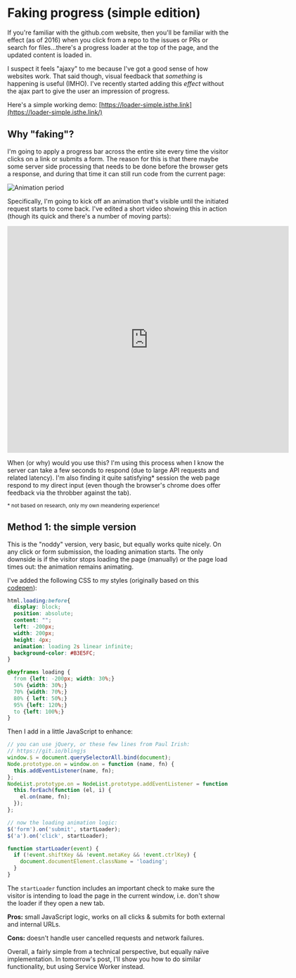 # Faking progress (simple edition)

If you're familiar with the github.com website, then you'll be familiar with the effect (as of 2016) when you click from a repo to the issues or PRs or search for files…there's a progress loader at the top of the page, and the updated content is loaded in.

I suspect it feels "ajaxy" to me because I've got a good sense of how websites work. That said though, visual feedback that _something_ is happening is useful (IMHO). I've recently started adding this _effect_ without the ajax part to give the user an impression of progress.

<!--more-->

Here's a simple working demo: [https://loader-simple.isthe.link](https://loader-simple.isthe.link/)

## Why "faking"?

I'm going to apply a progress bar across the entire site every time the visitor clicks on a link or submits a form. The reason for this is that there maybe some server side processing that needs to be done before the browser gets a response, and during that time it can still run code from the current page:

![Animation period](/images/anim-during-network.png)

Specifically, I'm going to kick off an animation that's visible until the initiated request starts to come back. I've edited a short video showing this in action (though its quick and there's a number of moving parts):

<iframe src="https://player.vimeo.com/video/195803457" width="640" height="515" frameborder="0" webkitallowfullscreen mozallowfullscreen allowfullscreen></iframe>

When (or why) would you use this? I'm using this process when I know the server can take a few seconds to respond (due to large API requests and related latency). I'm also finding it quite satisfying* session the web page respond to my direct input (even though the browser's chrome does offer feedback via the throbber against the tab).

<small>* not based on research, only my own meandering experience!</small>

## Method 1: the simple version

This is the "noddy" version, very basic, but equally works quite nicely. On any click or form submission, the loading animation starts. The only downside is if the visitor stops loading the page (manually) or the page load times out: the animation remains animating.

I've added the following CSS to my styles (originally based on this [codepen](http://codepen.io/brunjo/pen/XJmbNz)):

```css
html.loading:before{
  display: block;
  position: absolute;
  content: "";
  left: -200px;
  width: 200px;
  height: 4px;
  animation: loading 2s linear infinite;
  background-color: #B3E5FC;
}

@keyframes loading {
  from {left: -200px; width: 30%;}
  50% {width: 30%;}
  70% {width: 70%;}
  80% { left: 50%;}
  95% {left: 120%;}
  to {left: 100%;}
}
```

Then I add in a little JavaScript to enhance:

```js
// you can use jQuery, or these few lines from Paul Irish:
// https://git.io/blingjs
window.$ = document.querySelectorAll.bind(document);
Node.prototype.on = window.on = function (name, fn) {
  this.addEventListener(name, fn);
};
NodeList.prototype.on = NodeList.prototype.addEventListener = function (name, fn) {
  this.forEach(function (el, i) {
    el.on(name, fn);
  });
};

// now the loading animation logic:
$('form').on('submit', startLoader);
$('a').on('click', startLoader);

function startLoader(event) {
  if (!event.shiftKey && !event.metaKey && !event.ctrlKey) {
    document.documentElement.className = 'loading';
  }
}
```

The `startLoader` function includes an important check to make sure the visitor is intending to load the page in the current window, i.e. don't show the loader if they open a new tab.

**Pros:** small JavaScript logic, works on all clicks & submits for both external and internal URLs.

**Cons:** doesn't handle user cancelled requests and network failures.

Overall, a fairly simple from a technical perspective, but equally naïve implementation. In tomorrow's post, I'll show you how to do similar functionality, but using Service Worker instead.
